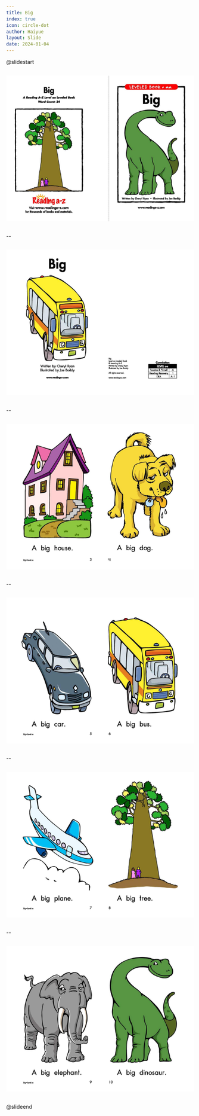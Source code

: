```yaml
---
title: Big
index: true
icon: circle-dot
author: Haiyue
layout: Slide
date: 2024-01-04
---
```

@slidestart

<div style="display:flex">
<div style="flex:1">

![](/data/english/reading/AA-Big/001.jpg)
</div>
<div style="flex:1">

![](/data/english/reading/AA-Big/002.jpg)
</div>
</div>

--

<div style="display:flex">
<div style="flex:1">

![](/data/english/reading/AA-Big/003.jpg)
</div>
<div style="flex:1">

![](/data/english/reading/AA-Big/004.jpg)
</div>
</div>

--

<div style="display:flex">
<div style="flex:1">

![](/data/english/reading/AA-Big/005.jpg)
</div>
<div style="flex:1">

![](/data/english/reading/AA-Big/006.jpg)
</div>
</div>

--

<div style="display:flex">
<div style="flex:1">

![](/data/english/reading/AA-Big/007.jpg)
</div>
<div style="flex:1">

![](/data/english/reading/AA-Big/008.jpg)
</div>
</div>

-- 

<div style="display:flex">
<div style="flex:1">

![](/data/english/reading/AA-Big/009.jpg)
</div>
<div style="flex:1">

![](/data/english/reading/AA-Big/010.jpg)
</div>
</div>

--

<div style="display:flex">
<div style="flex:1">

![](/data/english/reading/AA-Big/011.jpg)
</div>
<div style="flex:1">

![](/data/english/reading/AA-Big/012.jpg)
</div>
</div>

@slideend